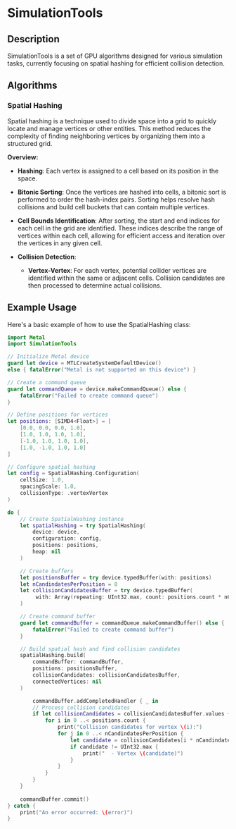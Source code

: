 # SimulationTools

## Description

SimulationTools is a set of GPU algorithms designed for various simulation tasks, currently focusing on spatial hashing for efficient collision detection.

## Algorithms

### Spatial Hashing

Spatial hashing is a technique used to divide space into a grid to quickly locate and manage vertices or other entities. This method reduces the complexity of finding neighboring vertices by organizing them into a structured grid.

**Overview:**

- **Hashing**: Each vertex is assigned to a cell based on its position in the space.
  
- **Bitonic Sorting**: Once the vertices are hashed into cells, a bitonic sort is performed to order the hash-index pairs. Sorting helps resolve hash collisions and build cell buckets that can contain multiple vertices.

- **Cell Bounds Identification**: After sorting, the start and end indices for each cell in the grid are identified. These indices describe the range of vertices within each cell, allowing for efficient access and iteration over the vertices in any given cell.

- **Collision Detection**:
  - **Vertex-Vertex**: For each vertex, potential collider vertices are identified within the same or adjacent cells. Collision candidates are then processed to determine actual collisions.

## Example Usage

Here's a basic example of how to use the SpatialHashing class:

```swift
import Metal
import SimulationTools

// Initialize Metal device
guard let device = MTLCreateSystemDefaultDevice()
else { fatalError("Metal is not supported on this device") }

// Create a command queue
guard let commandQueue = device.makeCommandQueue() else {
    fatalError("Failed to create command queue")
}

// Define positions for vertices
let positions: [SIMD4<Float>] = [
    [0.0, 0.0, 0.0, 1.0],
    [1.0, 1.0, 1.0, 1.0],
    [-1.0, 1.0, 1.0, 1.0],
    [1.0, -1.0, 1.0, 1.0]
]

// Configure spatial hashing
let config = SpatialHashing.Configuration(
    cellSize: 1.0,
    spacingScale: 1.0,
    collisionType: .vertexVertex
)

do {
    // Create SpatialHashing instance
    let spatialHashing = try SpatialHashing(
        device: device,
        configuration: config,
        positions: positions,
        heap: nil
    )

    // Create buffers
    let positionsBuffer = try device.typedBuffer(with: positions)
    let nCandindatesPerPosition = 8
    let collisionCandidatesBuffer = try device.typedBuffer(
         with: Array(repeating: UInt32.max, count: positions.count * nCandindatesPerPosition)
    )

    // Create command buffer
    guard let commandBuffer = commandQueue.makeCommandBuffer() else {
        fatalError("Failed to create command buffer")
    }

    // Build spatial hash and find collision candidates
    spatialHashing.build(
        commandBuffer: commandBuffer,
        positions: positionsBuffer,
        collisionCandidates: collisionCandidatesBuffer,
        connectedVertices: nil
    )

        commandBuffer.addCompletedHandler { _ in
        // Process collision candidates
        if let collisionCandidates = collisionCandidatesBuffer.values {
            for i in 0 ..< positions.count {
                print("Collision candidates for vertex \(i):")
                for j in 0 ..< nCandindatesPerPosition {
                    let candidate = collisionCandidates[i * nCandindatesPerPosition + j]
                    if candidate != UInt32.max {
                        print("  - Vertex \(candidate)")
                    }
                }
            }
        }
    }
    
    commandBuffer.commit()
} catch {
    print("An error occurred: \(error)")
}
